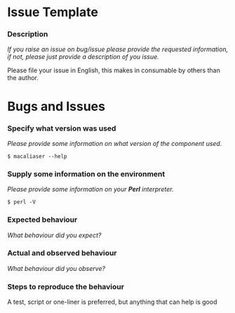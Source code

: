 # Issue Template

### Description

_If you raise an issue on bug/issue please provide the requested information, if not, please just provide a description of you issue._

Please file your issue in English, this makes in consumable by others than the author.

# Bugs and Issues

### Specify what version was used

_Please provide some information on what version of the component used._

```
$ macaliaser --help
```

### Supply some information on the environment

_Please provide some information on your **Perl** interpreter._

```
$ perl -V
```

### Expected behaviour

_What behaviour did you expect?_

### Actual and observed behaviour

_What behaviour did you observe?_

### Steps to reproduce the behaviour

A test, script or one-liner is preferred, but anything that can help is good
